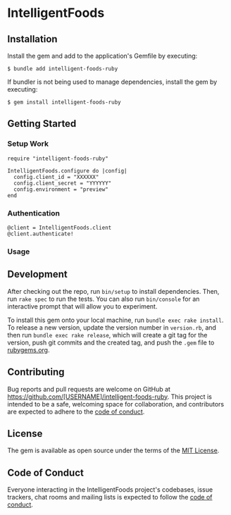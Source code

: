 # IntelligentFoods

## Installation

Install the gem and add to the application's Gemfile by executing:

    $ bundle add intelligent-foods-ruby

If bundler is not being used to manage dependencies, install the gem by
executing:

    $ gem install intelligent-foods-ruby

## Getting Started

### Setup Work

```
require "intelligent-foods-ruby"

IntelligentFoods.configure do |config|
  config.client_id = "XXXXXX"
  config.client_secret = "YYYYYY"
  config.environment = "preview"
end
```

### Authentication

```
@client = IntelligentFoods.client
@client.authenticate!
```

### Usage

## Development

After checking out the repo, run `bin/setup` to install dependencies. Then, run
`rake spec` to run the tests. You can also run `bin/console` for an interactive
prompt that will allow you to experiment.

To install this gem onto your local machine, run `bundle exec rake install`. To
release a new version, update the version number in `version.rb`, and then run
`bundle exec rake release`, which will create a git tag for the version, push
git commits and the created tag, and push the `.gem` file to
[rubygems.org](https://rubygems.org).

## Contributing

Bug reports and pull requests are welcome on GitHub at
https://github.com/[USERNAME]/intelligent-foods-ruby. This project is intended
to be a safe, welcoming space for collaboration, and contributors are expected
to adhere to the [code of conduct](https://github.com/[USERNAME]/intelligent-foods-ruby/blob/main/CODE_OF_CONDUCT.md).

## License

The gem is available as open source under the terms of the [MIT License](https://opensource.org/licenses/MIT).

## Code of Conduct

Everyone interacting in the IntelligentFoods project's codebases, issue
trackers, chat rooms and mailing lists is expected to follow the [code of conduct](https://github.com/[USERNAME]/intelligent-foods-ruby/blob/main/CODE_OF_CONDUCT.md).
